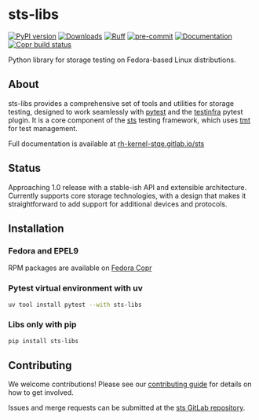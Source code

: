 # sts-libs

[![PyPI version](https://badge.fury.io/py/sts-libs.svg)](https://badge.fury.io/py/sts-libs)
[![Downloads](https://pepy.tech/badge/sts-libs)](https://pepy.tech/project/sts-libs)
[![Ruff](https://img.shields.io/endpoint?url=https://raw.githubusercontent.com/astral-sh/ruff/main/assets/badge/v2.json)](https://github.com/astral-sh/ruff)
[![pre-commit](https://img.shields.io/badge/pre--commit-enabled-brightgreen?logo=pre-commit)](https://github.com/pre-commit/pre-commit)
[![Documentation](https://img.shields.io/badge/docs-latest-brightgreen.svg)](https://rh-kernel-stqe.gitlab.io/sts)
[![Copr build status](https://img.shields.io/badge/dynamic/json?color=blue&label=copr&query=builds.latest.state&url=https%3A%2F%2Fcopr.fedorainfracloud.org%2Fapi_3%2Fpackage%3Fownername%3Dpackit%26projectname%3Dgitlab.com-rh-kernel-stqe-sts-releases%26packagename%3Dpython-sts-libs%26with_latest_build%3DTrue)](https://copr.fedorainfracloud.org/coprs/packit/gitlab.com-rh-kernel-stqe-sts-releases/)

Python library for storage testing on Fedora-based Linux distributions.

## About

sts-libs provides a comprehensive set of tools and utilities for storage testing, designed to work seamlessly
with [pytest](https://pytest.org) and the [testinfra](https://testinfra.readthedocs.io) pytest plugin.
It is a core component of the [sts](https://gitlab.com/rh-kernel-stqe/sts) testing framework, which
uses [tmt](https://github.com/teemtee/tmt) for test management.

Full documentation is available at [rh-kernel-stqe.gitlab.io/sts](https://rh-kernel-stqe.gitlab.io/sts)

## Status

Approaching 1.0 release with a stable-ish API and extensible architecture. Currently supports core storage technologies,
with a design that makes it straightforward to add support for additional devices and protocols.

## Installation

### Fedora and EPEL9

RPM packages are available on [Fedora Copr](https://copr.fedorainfracloud.org/coprs/packit/gitlab.com-rh-kernel-stqe-sts-releases/)

### Pytest virtual environment with uv

```bash
uv tool install pytest --with sts-libs
```

### Libs only with pip

```bash
pip install sts-libs
```

## Contributing

We welcome contributions! Please see our [contributing guide](https://rh-kernel-stqe.gitlab.io/sts/contributing/)
for details on how to get involved.

Issues and merge requests can be submitted at the [sts GitLab repository](https://gitlab.com/rh-kernel-stqe/sts).
